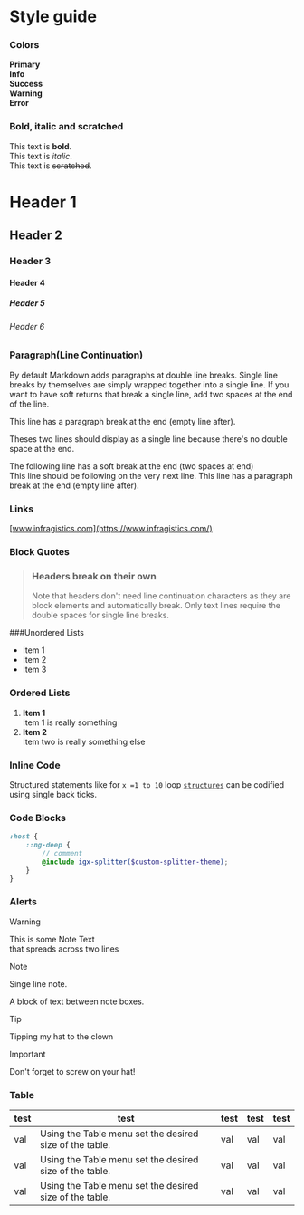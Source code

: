 # Style guide

### Colors

<div class="sg-palette">
    <div class="sg-color-block sg-color-block--primary">
        <strong>Primary</strong>
        <span></span>
    </div>
    <div class="sg-color-block sg-color-block--info">
        <strong>Info</strong>
        <span></span>
    </div>
    <div class="sg-color-block sg-color-block--success">
        <strong>Success</strong>
        <span></span>
    </div>
    <div class="sg-color-block sg-color-block--warning">
        <strong>Warning</strong>
        <span></span>
    </div>
    <div class="sg-color-block sg-color-block--error">
        <strong>Error</strong>
        <span></span>
    </div>
</div>

### Bold, italic and scratched

This text is **bold**.  
This text is *italic*.  
This text is ~~scratched~~.

# Header 1
## Header 2
### Header 3
#### Header 4
##### Header 5
###### Header 6

### Paragraph(Line Continuation)

By default Markdown adds paragraphs at double line breaks. 
Single line breaks by themselves are simply wrapped together into a single line. 
If you want to have soft <a hre="#">returns</a> that break a single line, add two spaces at the end of the line.

This line has a paragraph break at the end (empty line after).

Theses two lines should display as a single
line because there's no double space at the end.

The following line has a soft break at the end (two spaces at end)   
This line should be following on the very next line.
This line has a paragraph break at the end (empty line after).

### Links

[www.infragistics.com](https://www.infragistics.com/)

### Block Quotes
> ### Headers break on their own
> Note that headers don't need line continuation characters
as they are block elements and automatically break.
Only text lines require the double spaces for single line breaks.

###Unordered Lists

* Item 1
* Item 2
* Item 3

### Ordered Lists
1. **Item 1**  
   Item 1 is really something
2. **Item 2**  
   Item two is really something else

### Inline Code
Structured statements like for `x =1 to 10` loop <a href="#"><code>structures</code></a> can be codified using single back ticks.

### Code Blocks
```scss
:host {
    ::ng-deep {
        // comment
        @include igx-splitter($custom-splitter-theme);
    }
}
```

### Alerts
> [!WARNING]
> This is some Note Text  
> that spreads across two lines

> [!NOTE]
> Singe line note.

A block of text between note boxes.

> [!TIP]
> Tipping my hat to the clown

> [!IMPORTANT]
> Don't forget to screw on your hat!

### Table
| test | test                                                    | test | test | test |
|------|---------------------------------------------------------|------|------|------|
| val  | Using the Table menu set the desired size of the table. | val  | val  | val  |
| val  | Using the Table menu set the desired size of the table. | val  | val  | val  |
| val  | Using the Table menu set the desired size of the table. | val  | val  | val  |
